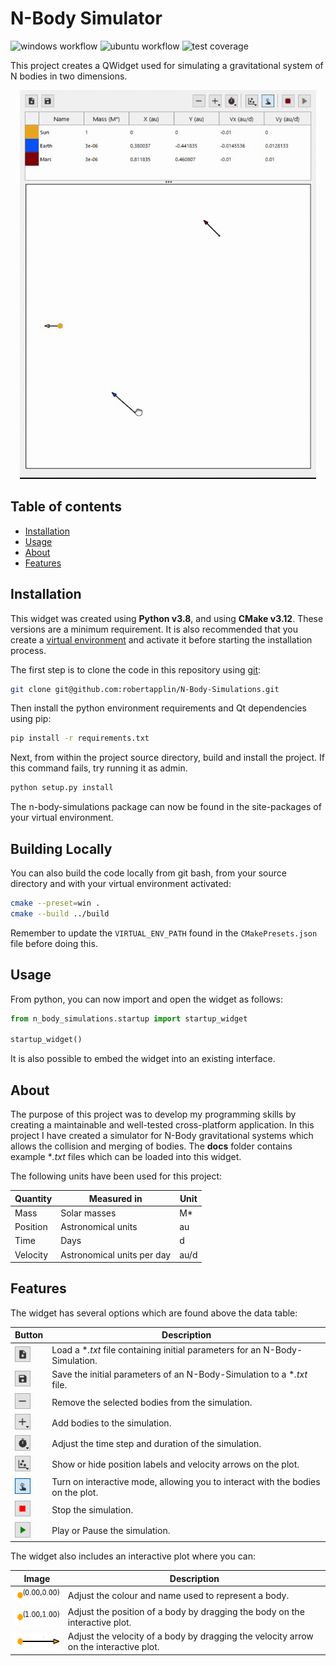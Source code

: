 # N-Body Simulator
![windows workflow](https://img.shields.io/github/workflow/status/robertapplin/N-Body-Simulations/Windows?label=Windows%20latest)
![ubuntu workflow](https://img.shields.io/github/workflow/status/robertapplin/N-Body-Simulations/Ubuntu?label=Ubuntu%20latest)
![test coverage](https://img.shields.io/badge/Test%20Coverage-High-brightgreen)

This project creates a QWidget used for simulating a gravitational system of N bodies in two dimensions.

<p align="center">
  <img src="docs/three-body-simulation.gif" alt="animated">
</p>

## Table of contents
* [Installation](#installation)
* [Usage](#usage)
* [About](#about)
* [Features](#features)

## Installation

This widget was created using **Python v3.8**, and using **CMake v3.12**. These versions are a minimum requirement. It is also recommended that you create a [virtual environment](https://packaging.python.org/guides/installing-using-pip-and-virtual-environments/) and activate it before starting the installation process.

The first step is to clone the code in this repository using [git](https://git-scm.com/downloads):

```sh
git clone git@github.com:robertapplin/N-Body-Simulations.git
```

Then install the python environment requirements and Qt dependencies using pip:

```sh
pip install -r requirements.txt
```

Next, from within the project source directory, build and install the project. If this command fails, try running it as admin.

```sh
python setup.py install
```

The n-body-simulations package can now be found in the site-packages of your virtual environment.

## Building Locally

You can also build the code locally from git bash, from your source directory and with your virtual environment activated:

```sh
cmake --preset=win .
cmake --build ../build
```

Remember to update the `VIRTUAL_ENV_PATH` found in the `CMakePresets.json` file before doing this.

## Usage

From python, you can now import and open the widget as follows:

```py
from n_body_simulations.startup import startup_widget

startup_widget()
```

It is also possible to embed the widget into an existing interface.

## About

The purpose of this project was to develop my programming skills by creating a maintainable and well-tested cross-platform application. In this project I have created a simulator for N-Body gravitational systems which allows the collision and merging of bodies. The **docs** folder contains example \**.txt* files which can be loaded into this widget.

The following units have been used for this project:

  |Quantity  |Measured in               |Unit|
  |----------|--------------------------|----|
  |Mass      |Solar masses              |M*  |
  |Position  |Astronomical units        |au  |
  |Time      |Days                      |d   |
  |Velocity  |Astronomical units per day|au/d|

## Features

The widget has several options which are found above the data table:

  |Button                                                                            |Description                                                                    |
  |----------------------------------------------------------------------------------|-------------------------------------------------------------------------------|
  |<img align="centre" width="25" height="25" src="docs/load_button.PNG">            |Load a \**.txt* file containing initial parameters for an N-Body-Simulation.   |
  |<img align="centre" width="25" height="25" src="docs/save_button.PNG">            |Save the initial parameters of an N-Body-Simulation to a \**.txt* file.        |
  |<img align="centre" width="25" height="25" src="docs/remove_button.PNG">          |Remove the selected bodies from the simulation.                                |
  |<img align="centre" width="25" height="25" src="docs/add_button.PNG">             |Add bodies to the simulation.                                                  |
  |<img align="centre" width="25" height="25" src="docs/time_options_button.PNG">    |Adjust the time step and duration of the simulation.                           |
  |<img align="centre" width="25" height="25" src="docs/plotting_options_button.PNG">|Show or hide position labels and velocity arrows on the plot.                  |
  |<img align="centre" width="25" height="25" src="docs/interactive_mode_button.PNG">|Turn on interactive mode, allowing you to interact with the bodies on the plot.|
  |<img align="centre" width="25" height="25" src="docs/stop_button.PNG">            |Stop the simulation.                                                           |
  |<img align="centre" width="25" height="25" src="docs/play_pause_button.PNG">      |Play or Pause the simulation.                                                  |

The widget also includes an interactive plot where you can:

  |Image                                                                 |Description                                                                          |
  |----------------------------------------------------------------------|-------------------------------------------------------------------------------------|
  |<img align="left" width="83" height="25" src="docs/body.PNG">         |Adjust the colour and name used to represent a body.                                 |
  |<img align="left" width="83" height="25" src="docs/body_position.PNG">|Adjust the position of a body by dragging the body on the interactive plot.          |
  |<img align="left" width="83" height="25" src="docs/body_velocity.PNG">|Adjust the velocity of a body by dragging the velocity arrow on the interactive plot.|

